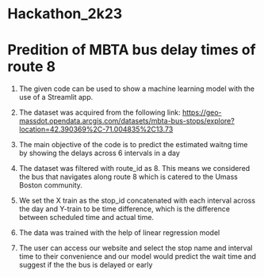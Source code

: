 # Hackathon_2k23

# Predition of MBTA bus delay times of route 8

1. The given code can be used to show a machine learning model with the use of a Streamlit app.

2. The dataset was acquired from the following link: https://geo-massdot.opendata.arcgis.com/datasets/mbta-bus-stops/explore?location=42.390369%2C-71.004835%2C13.73

3. The main objective of the code is to predict the estimated waitng time by showing the delays across 6 intervals in a day

4. The dataset was filtered with route_id as 8. This means we considered the bus that navigates along route 8 which is catered to the Umass Boston community.

4. We set the X train as the stop_id concatenated with each interval across the day and Y-train to be time difference, which is the difference between scheduled time and actual time.

5. The data was trained with the help of linear regression model

6. The user can access our website and select the stop name and interval time to their convenience and our model would predict the wait time and suggest if the the bus is delayed or early